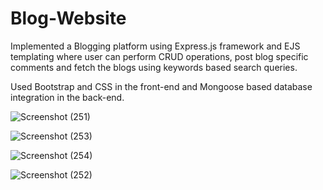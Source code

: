 # Blog-Website

Implemented a Blogging platform using Express.js framework and EJS templating where user can perform CRUD operations, post blog specific comments and fetch the blogs using keywords based search queries.

Used Bootstrap and CSS in the front-end and Mongoose based database integration in the back-end.

![Screenshot (251)](https://user-images.githubusercontent.com/69416574/133267932-3519b6a5-6b1f-4f58-8611-7a048855f4ce.png)


![Screenshot (253)](https://user-images.githubusercontent.com/69416574/133267919-f2c73b12-95ed-449b-aa46-d2aa10ddc41e.png)


![Screenshot (254)](https://user-images.githubusercontent.com/69416574/133267928-c87020fc-b15a-4631-b64a-35f26de51a16.png)


![Screenshot (252)](https://user-images.githubusercontent.com/69416574/133267936-0b5f7a05-f4a9-4976-b643-b7d3eca9345e.png)
